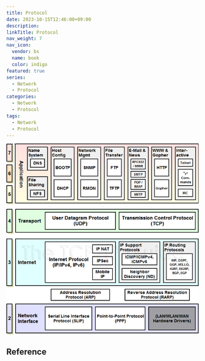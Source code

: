 ```yaml
---
title: Protocol
date: 2023-10-15T12:46:00+09:00
description:
linkTitle: Protocol
nav_weight: 7
nav_icon:
  vendor: bs
  name: book
  color: indigo
featured: true
series:
  - Network
  - Protocol
categories:
  - Network
  - Protocol
tags:
  - Network
  - Protocol
---
```


![Protocol](protocol.png#center)

## Reference
